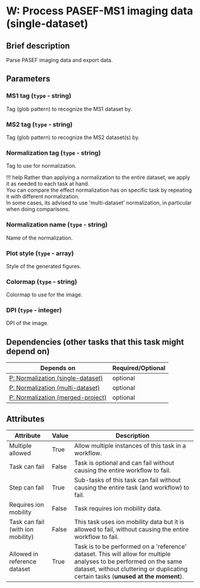 # W: Process PASEF-MS1 imaging data (single-dataset)

## Brief description
Parse PASEF imaging data and export data.

## Parameters
### **MS1 tag** (`type` - string)

Tag (glob pattern) to recognize the MS1 dataset by.

### **MS2 tag** (`type` - string)

Tag (glob pattern) to recognize the MS2 dataset(s) by.

### **Normalization tag** (`type` - string)

Tag to use for normalization.

!!! help
    Rather than applying a normalization to the entire dataset, we apply it as needed to each task at hand.<br> You can compare the effect normalization has on specific task by repeating it with different normalization.<br> In some cases, its advised to use 'multi-dataset' normalization, in particular when doing comparisons.
### **Normalization name** (`type` - string)

Name of the normalization.

### **Plot style** (`type` - array)

Style of the generated figures.

### **Colormap** (`type` - string)

Colormap to use for the image.

### **DPI** (`type` - integer)

DPI of the image.




## Dependencies (other tasks that this task might depend on)
| Depends on                                                        | Required/Optional   |
|-------------------------------------------------------------------|---------------------|
| [P: Normalization (single-dataset)](pre_normalization_single.md)  | optional            |
| [P: Normalization (multi-dataset)](pre_normalization_multi.md)    | optional            |
| [P: Normalization (merged-project)](pre_normalization_project.md) | optional            |



## Attributes
| Attribute                         | Value   | Description                                                                                                                                                                                              |
|-----------------------------------|---------|----------------------------------------------------------------------------------------------------------------------------------------------------------------------------------------------------------|
| Multiple allowed                  | True    | Allow multiple instances of this task in a workflow.                                                                                                                                                     |
| Task can fail                     | False   | Task is optional and can fail without causing the entire workflow to fail.                                                                                                                               |
| Step can fail                     | True    | Sub-tasks of this task can fail without causing the entire task (and workflow) to fail.                                                                                                                  |
| Requires ion mobility             | False   | Task requires ion mobility data.                                                                                                                                                                         |
| Task can fail (with ion mobility) | False   | This task uses ion mobility data but it is allowed to fail, without causing the entire workflow to fail.                                                                                                 |
| Allowed in reference dataset      | True    | Task is to be performed on a 'reference' dataset. This will allow for multiple analyses to be performed on the same dataset, without cluttering or duplicating certain tasks (**unused at the moment**). |